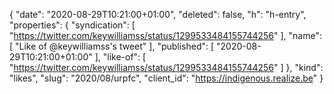 {
  "date": "2020-08-29T10:21:00+01:00",
  "deleted": false,
  "h": "h-entry",
  "properties": {
    "syndication": [
      "https://twitter.com/keywilliamss/status/1299533484155744256"
    ],
    "name": [
      "Like of @keywilliamss's tweet"
    ],
    "published": [
      "2020-08-29T10:21:00+01:00"
    ],
    "like-of": [
      "https://twitter.com/keywilliamss/status/1299533484155744256"
    ]
  },
  "kind": "likes",
  "slug": "2020/08/urpfc",
  "client_id": "https://indigenous.realize.be"
}
